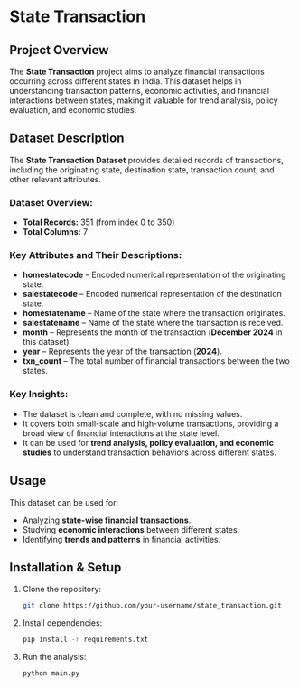 # State Transaction

## Project Overview
The **State Transaction** project aims to analyze financial transactions occurring across different states in India. This dataset helps in understanding transaction patterns, economic activities, and financial interactions between states, making it valuable for trend analysis, policy evaluation, and economic studies.

## Dataset Description
The **State Transaction Dataset** provides detailed records of transactions, including the originating state, destination state, transaction count, and other relevant attributes.

### Dataset Overview:
- **Total Records:** 351 (from index 0 to 350)
- **Total Columns:** 7

### Key Attributes and Their Descriptions:
- **homestatecode** – Encoded numerical representation of the originating state.
- **salestatecode** – Encoded numerical representation of the destination state.
- **homestatename** – Name of the state where the transaction originates.
- **salestatename** – Name of the state where the transaction is received.
- **month** – Represents the month of the transaction (**December 2024** in this dataset).
- **year** – Represents the year of the transaction (**2024**).
- **txn_count** – The total number of financial transactions between the two states.

### Key Insights:
- The dataset is clean and complete, with no missing values.
- It covers both small-scale and high-volume transactions, providing a broad view of financial interactions at the state level.
- It can be used for **trend analysis, policy evaluation, and economic studies** to understand transaction behaviors across different states.

## Usage
This dataset can be used for:
- Analyzing **state-wise financial transactions**.
- Studying **economic interactions** between different states.
- Identifying **trends and patterns** in financial activities.

## Installation & Setup
1. Clone the repository:
   ```sh
   git clone https://github.com/your-username/state_transaction.git
   ```
2. Install dependencies:
   ```sh
   pip install -r requirements.txt
   ```
3. Run the analysis:
   ```sh
   python main.py
   ```
